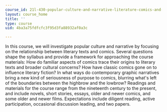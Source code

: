 ```yaml
---
course_id: 21l-430-popular-culture-and-narrative-literature-comics-and-culture-fall-2010
layout: course_home
title: ''
type: course
uid: 4ba3a75fdfcfc3f95d3fa88932af0a3c

---
```

In this course, we will investigate popular culture and narrative by focusing on the relationship between literary texts and comics. Several questions shape the syllabus and provide a framework for approaching the course materials: How do familiar aspects of comics trace their origins to literary texts and broader cultural concerns? How have classic comics gone on to influence literary fiction? In what ways do contemporary graphic narratives bring a new kind of seriousness of purpose to comics, blurring what's left of the boundaries between the highbrow and the lowbrow? Readings and materials for the course range from the nineteenth century to the present, and include novels, short stories, essays, older and newer comics, and some older and newer films. Expectations include diligent reading, active participation, occasional discussion leading, and two papers.
